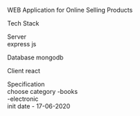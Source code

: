 WEB Application for Online Selling Products

Tech Stack
  
  Server       
     express js

  Database
     mongodb   

  Client
     react   

Specification     
    choose category
       -books                      
       -electronic                        
init date - 17-06-2020